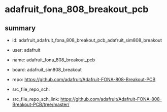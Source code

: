 # adafruit_fona_808_breakout_pcb
 
## summary 
* id: adafruit_adafruit_fona_808_breakout_pcb_adafruit_sim808_breakout
* user: adafruit
* name: adafruit_fona_808_breakout_pcb
* board: adafruit_sim808_breakout
* repo: https://github.com/adafruit/Adafruit-FONA-808-Breakout-PCB



* src_file_repo_sch: 
* src_file_repo_sch_link: https://github.com/adafruit/Adafruit-FONA-808-Breakout-PCB/tree/master/




